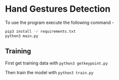 # Hand Gestures Detection
To use the program execute the following command -
```bash
pip3 install -r requirements.txt
python3 main.py
```
## Training
First get training data with `python3 getkeypoint.py`

Then train the model with `python3 train.py`